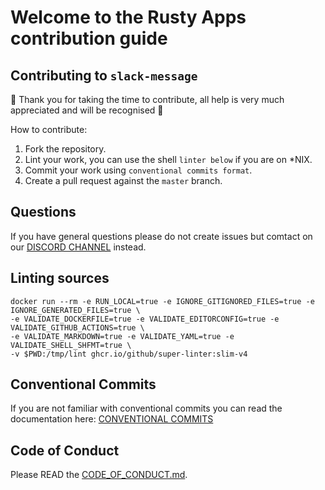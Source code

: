 # Welcome to the Rusty Apps contribution guide

## Contributing to `slack-message`

:star2: Thank you for taking the time to contribute, all help is very much appreciated and will be recognised :star2:

How to contribute:

1. Fork the repository.
2. Lint your work, you can use the shell `linter below` if you are on \*NIX.
3. Commit your work using `conventional commits format`.
4. Create a pull request against the `master` branch.

## Questions

If you have general questions please do not create issues but comtact on our [DISCORD CHANNEL](https://discord.gg/k8aejMjKjs) instead.

## Linting sources

```shell
docker run --rm -e RUN_LOCAL=true -e IGNORE_GITIGNORED_FILES=true -e IGNORE_GENERATED_FILES=true \
-e VALIDATE_DOCKERFILE=true -e VALIDATE_EDITORCONFIG=true -e VALIDATE_GITHUB_ACTIONS=true \
-e VALIDATE_MARKDOWN=true -e VALIDATE_YAML=true -e VALIDATE_SHELL_SHFMT=true \
-v $PWD:/tmp/lint ghcr.io/github/super-linter:slim-v4
```

## Conventional Commits

If you are not familiar with conventional commits you can read the documentation here: [CONVENTIONAL COMMITS](https://conventionalcommits.org)

## Code of Conduct

Please READ the [CODE_OF_CONDUCT.md](CODE_OF_CONDUCT.md).
